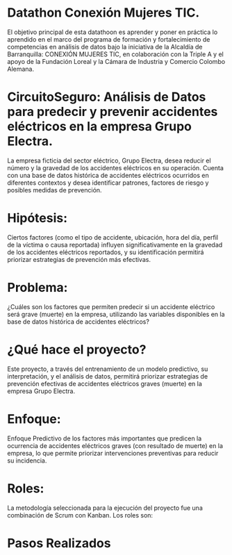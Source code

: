 # Datathon Conexión Mujeres TIC.
El objetivo principal de esta datathoon es aprender y poner en práctica lo aprendido en el marco del programa de formación y fortalecimiento de competencias en análisis de datos bajo la iniciativa de la Alcaldía de Barranquilla: CONEXIÓN MUJERES TIC, en colaboración con la Triple A y el apoyo de la Fundación Loreal y la Cámara de Industria y Comercio Colombo Alemana. 
# CircuitoSeguro: Análisis de Datos para predecir y prevenir accidentes eléctricos en la empresa Grupo Electra.
La empresa ficticia del sector eléctrico, Grupo Electra, desea reducir el número y la gravedad de los accidentes eléctricos en su operación. Cuenta con una base de datos histórica de accidentes eléctricos ocurridos en diferentes contextos y desea identificar patrones, factores de riesgo y posibles medidas de prevención.
# Hipótesis:
Ciertos factores (como el tipo de accidente, ubicación, hora del día, perfil de la víctima o causa reportada) influyen significativamente en la gravedad de los accidentes eléctricos reportados, y su identificación permitirá priorizar estrategias de prevención más efectivas.
# Problema:
¿Cuáles son los factores que permiten predecir si un accidente eléctrico será grave (muerte) en la empresa, utilizando las variables disponibles en la base de datos histórica de accidentes eléctricos?
# ¿Qué hace el proyecto?
Este proyecto, a través del entrenamiento de un modelo predictivo, su interpretación, y el análisis de datos, permitirá priorizar estrategias de prevención efectivas de accidentes eléctricos graves (muerte) en la empresa Grupo Electra. 
# Enfoque:
Enfoque Predictivo de los factores más importantes que predicen la ocurrencia de accidentes eléctricos graves (con resultado de muerte) en la empresa, lo que permite priorizar intervenciones preventivas para reducir su incidencia.
# Roles:
La metodología seleccionada para la ejecución del proyecto fue una combinación de Scrum con Kanban. Los roles son:


# Pasos Realizados
